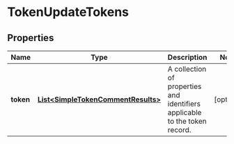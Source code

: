 

# TokenUpdateTokens


## Properties

| Name | Type | Description | Notes |
|------------ | ------------- | ------------- | -------------|
|**token** | [**List&lt;SimpleTokenCommentResults&gt;**](SimpleTokenCommentResults.md) | A collection of properties and identifiers applicable to the token record. |  [optional] |



